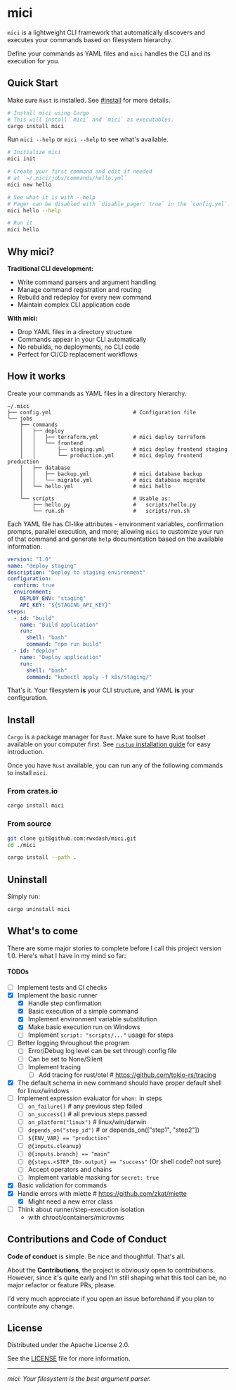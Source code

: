# mici

`mici` is a lightweight CLI framework that automatically discovers and executes your commands based on filesystem hierarchy.

Define your commands as YAML files and `mici` handles the CLI and its execution for you.

## Quick Start

Make sure `Rust` is installed. See [#install](#install) for more details.

```bash
# Install mici using Cargo
# This will install `mici` and `mici` as executables.
cargo install mici
```

Run `mici --help` or `mici --help` to see what's available.

```bash
# Initialize mici
mici init

# Create your first command and edit if needed
# at `~/.mici/jobs/commands/hello.yml`
mici new hello

# See what it is with --help
# Pager can be disabled with `disable_pager: true` in the `config.yml`.
mici hello --help

# Run it
mici hello
```

## Why mici?

**Traditional CLI development:**
- Write command parsers and argument handling
- Manage command registration and routing
- Rebuild and redeploy for every new command
- Maintain complex CLI application code

**With mici:**
- Drop YAML files in a directory structure
- Commands appear in your CLI automatically
- No rebuilds, no deployments, no CLI code
- Perfect for CI/CD replacement workflows

## How it works

Create your commands as YAML files in a directory hierarchy.

```
~/.mici
├── config.yml                          # Configuration file
└── jobs
    ├── commands
    │   ├── deploy
    │   │   ├── terraform.yml           # mici deploy terraform
    │   │   └── frontend
    │   │       ├── staging.yml         # mici deploy frontend staging
    │   │       └── production.yml      # mici deploy frontend production
    │   ├── database
    │   │   ├── backup.yml              # mici database backup
    │   │   └── migrate.yml             # mici database migrate
    │   └── hello.yml                   # mici hello
    │
    └── scripts                         # Usable as:
        ├── hello.py                    #   scripts/hello.py
        └── run.sh                      #   scripts/run.sh
```

Each YAML file has CI-like attributes - environment variables, confirmation prompts, parallel execution, and more; allowing `mici` to customize your run of that command and generate `help` documentation based on the available information.

```yaml
version: "1.0"
name: "deploy staging"
description: "Deploy to staging environment"
configuration:
  confirm: true
  environment:
    DEPLOY_ENV: "staging"
    API_KEY: "${STAGING_API_KEY}"
steps:
  - id: "build"
    name: "Build application"
    run:
      shell: "bash"
      command: "npm run build"
  - id: "deploy"
    name: "Deploy application"
    run:
      shell: "bash"
      command: "kubectl apply -f k8s/staging/"
```

That's it. Your filesystem **is** your CLI structure, and YAML **is** your configuration.

## Install

`Cargo` is a package manager for `Rust`. Make sure to have Rust toolset available on your computer first. See [`rustup` installation guide](https://www.rust-lang.org/tools/install) for easy introduction.

Once you have `Rust` available, you can run any of the following commands to install `mici`.

### From crates.io

```bash
cargo install mici
```

### From source

```bash
git clone git@github.com:rwxdash/mici.git
cd ./mici

cargo install --path .
```

## Uninstall

Simply run:

```bash
cargo uninstall mici
```

## What's to come

There are some major stories to complete before I call this project version 1.0. Here's what I have in my mind so far:

#### TODOs

- [ ] Implement tests and CI checks
- [x] Implement the basic runner
    + [x] Handle step confirmation
    + [x] Basic execution of a simple command
    + [x] Implement environment variable substitution
    + [x] Make basic execution run on Windows
    + [ ] Implement `script: "scripts/..."` usage for steps
- [ ] Better logging throughout the program
    + [ ] Error/Debug log level can be set through config file
    + [ ] Can be set to None/Silent
    + [ ] Implement tracing
      + [ ] Add tracing for rust/otel     # https://github.com/tokio-rs/tracing
- [x] The default schema in new command should have proper default shell for linux/windows
- [ ] Implement expression evaluator for `when:` in steps
    + [ ] `on_failure()`                  # any previous step failed
    + [ ] `on_success()`                  # all previous steps passed
    + [ ] `on_platform("linux")`          # linux/win/darwin
    + [ ] `depends_on("step_id")`         # or depends_on(["step1", "step2"])
    + [ ] `${ENV_VAR} == "production"`
    + [ ] `@{inputs.cleanup}`
    + [ ] `@{inputs.branch} == "main"`
    + [ ] `@{steps.<STEP_ID>.output} == "success"` (Or shell code? not sure)
    + [ ] Accept operators and chains
    + [ ] Implement variable masking for `secret: true`
- [x] Basic validation for commands
- [x] Handle errors with miette           # https://github.com/zkat/miette
    + [x] Might need a new error class
- [ ] Think about runner/step-execution isolation
    + with chroot/containers/microvms

## Contributions and Code of Conduct

**Code of conduct** is simple. Be nice and thoughtful. That's all.

About the **Contributions**, the project is obviously open to contributions. However, since it's quite early and I'm still shaping what this tool can be, no major refactor or feature PRs, please.

I'd very much appreciate if you open an issue beforehand if you plan to contribute any change.

## License

Distributed under the Apache License 2.0.

See the [LICENSE](LICENSE) file for more information.

---

*mici: Your filesystem is the best argument parser.*
